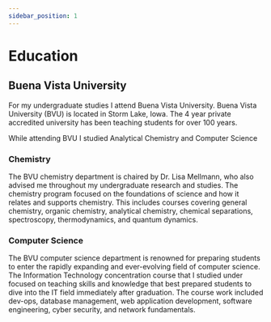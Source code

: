 ```yaml
---
sidebar_position: 1
---
```


# Education

## Buena Vista University

For my undergraduate studies I attend Buena Vista University. Buena Vista University (BVU) is located in Storm Lake, Iowa. The 4 year private accredited university has been teaching students for over 100 years. 

While attending BVU I studied Analytical Chemistry and Computer Science 

### Chemistry

The BVU chemistry department is chaired by Dr. Lisa Mellmann, who also advised me throughout my undergraduate research and studies. The chemistry program focused on the foundations of science and how it relates and supports chemistry. This includes courses covering general chemistry, organic chemistry, analytical chemistry, chemical separations, spectroscopy, thermodynamics, and quantum dynamics.

### Computer Science 

The BVU computer science department is renowned for preparing students to enter the rapidly expanding and ever-evolving field of computer science. The Information Technology concentration course that I studied under focused on teaching skills and knowledge that best prepared students to dive into the IT field immediately after graduation. The course work included dev-ops, database management, web application development, software engineering, cyber security, and network fundamentals. 